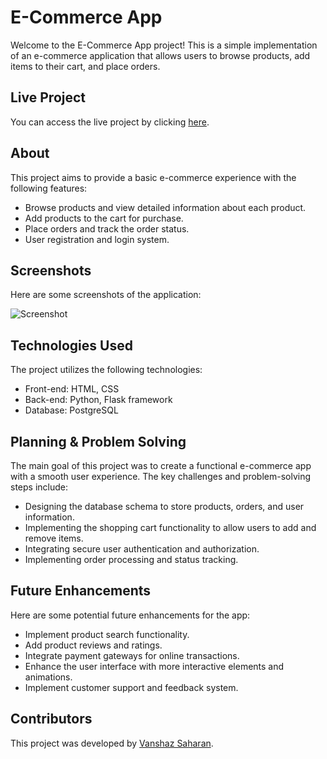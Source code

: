 # E-Commerce App

Welcome to the E-Commerce App project! This is a simple implementation of an e-commerce application that allows users to browse products, add items to their cart, and place orders.

## Live Project

You can access the live project by clicking [here](https://e-commerce-app-pxq6.onrender.com).

## About

This project aims to provide a basic e-commerce experience with the following features:

- Browse products and view detailed information about each product.
- Add products to the cart for purchase.
- Place orders and track the order status.
- User registration and login system.

## Screenshots

Here are some screenshots of the application:

![Screenshot](/screenshots/screenshot1.png)


## Technologies Used

The project utilizes the following technologies:

- Front-end: HTML, CSS
- Back-end: Python, Flask framework
- Database: PostgreSQL

## Planning & Problem Solving

The main goal of this project was to create a functional e-commerce app with a smooth user experience. The key challenges and problem-solving steps include:

- Designing the database schema to store products, orders, and user information.
- Implementing the shopping cart functionality to allow users to add and remove items.
- Integrating secure user authentication and authorization.
- Implementing order processing and status tracking.

## Future Enhancements

Here are some potential future enhancements for the app:

- Implement product search functionality.
- Add product reviews and ratings.
- Integrate payment gateways for online transactions.
- Enhance the user interface with more interactive elements and animations.
- Implement customer support and feedback system.


## Contributors

This project was developed by [Vanshaz Saharan](https://github.com/vanshaz12).


